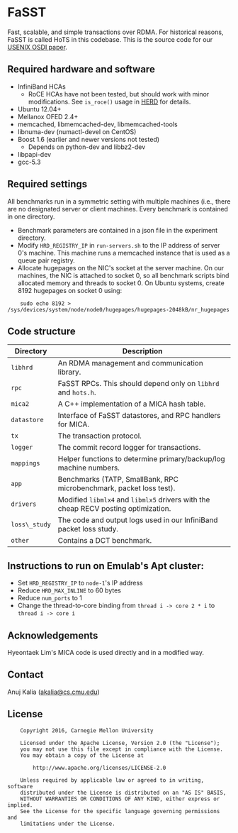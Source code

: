 # FaSST
Fast, scalable, and simple transactions over RDMA. For historical reasons, FaSST
is called HoTS in this codebase. This is the source code for our
[USENIX OSDI paper](http://www.cs.cmu.edu/~akalia/doc/osdi16/fasst_osdi.pdf).


## Required hardware and software
 * InfiniBand HCAs
    * RoCE HCAs have not been tested, but should work with minor modifications.
      See `is_roce()` usage in [HERD](https://github.com/efficient/HERD) for
      details.
 * Ubuntu 12.04+
 * Mellanox OFED 2.4+
 * memcached, libmemcached-dev, libmemcached-tools
 * libnuma-dev (numactl-devel on CentOS)
 * Boost 1.6 (earlier and newer versions not tested)
   * Depends on python-dev and libbz2-dev
 * libpapi-dev
 * gcc-5.3

## Required settings
All benchmarks run in a symmetric setting with multiple machines (i.e., there
are no designated server or client machines. Every benchmark is contained in one
directory.
 * Benchmark parameters are contained in a json file in the experiment directory.
 * Modify `HRD_REGISTRY_IP` in `run-servers.sh` to the IP address of server 0's
   machine. This machine runs a memcached instance that is used as a queue pair
   registry.
 * Allocate hugepages on the NIC's socket at the server machine. On our machines,
   the NIC is attached to socket 0, so all benchmark scripts bind allocated
   memory and threads to socket 0. On Ubuntu systems, create 8192 hugepages on
   socket 0 using:
```	
	sudo echo 8192 > /sys/devices/system/node/node0/hugepages/hugepages-2048kB/nr_hugepages
```

## Code structure

| Directory | Description |
| ------------- | ------------- |
| `libhrd` | An RDMA management and communication library. |
| `rpc` | FaSST RPCs. This should depend only on `libhrd` and `hots.h`. |
| `mica2` | A C++ implementation of a MICA hash table. |
| `datastore` | Interface of FaSST datastores, and RPC handlers for MICA.|
| `tx` | The transaction protocol. |
| `logger` | The commit record logger for transactions. |
| `mappings` | Helper functions to determine primary/backup/log machine numbers. |
| `app` | Benchmarks (TATP, SmallBank, RPC microbenchmark, packet loss test). |
| `drivers` | Modified `libmlx4` and `libmlx5` drivers with the cheap RECV posting optimization.|
| `loss\_study` | The code and output logs used in our InfiniBand packet loss study. |
| `other` | Contains a DCT benchmark. |

## Instructions to run on Emulab's Apt cluster:
 * Set `HRD_REGISTRY_IP` to `node-1`'s IP address
 * Reduce `HRD_MAX_INLINE` to 60 bytes
 * Reduce `num_ports` to 1
 * Change the thread-to-core binding from `thread i -> core 2 * i` to
   `thread i -> core i`

## Acknowledgements
Hyeontaek Lim's MICA code is used directly and in a modified way.

## Contact
Anuj Kalia (akalia@cs.cmu.edu)

## License
		Copyright 2016, Carnegie Mellon University

        Licensed under the Apache License, Version 2.0 (the "License");
        you may not use this file except in compliance with the License.
        You may obtain a copy of the License at

            http://www.apache.org/licenses/LICENSE-2.0

        Unless required by applicable law or agreed to in writing, software
        distributed under the License is distributed on an "AS IS" BASIS,
        WITHOUT WARRANTIES OR CONDITIONS OF ANY KIND, either express or implied.
        See the License for the specific language governing permissions and
        limitations under the License.

